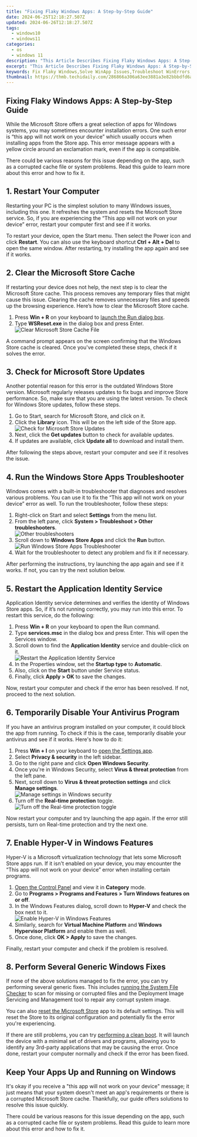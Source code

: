 ```yaml
---
title: "Fixing Flaky Windows Apps: A Step-by-Step Guide"
date: 2024-06-25T12:18:27.507Z
updated: 2024-06-26T12:18:27.507Z
tags:
  - windows10
  - windows11
categories:
  - os
  - windows 11
description: "This Article Describes Fixing Flaky Windows Apps: A Step-by-Step Guide"
excerpt: "This Article Describes Fixing Flaky Windows Apps: A Step-by-Step Guide"
keywords: Fix Flaky Windows,Solve WinApp Issues,Troubleshoot WinErrors,Steps for WinApp Fixes,Resolving WinApp Crashes,Guided WinApp Repair,WinApp Stability Guide
thumbnail: https://thmb.techidaily.com/286866a306a63ee3881a3e82bbbdfd6a5621a0735c9f349a630ef1e39c65837d.jpg
---
```


## Fixing Flaky Windows Apps: A Step-by-Step Guide

 While the Microsoft Store offers a great selection of apps for Windows systems, you may sometimes encounter installation errors. One such error is “this app will not work on your device” which usually occurs when installing apps from the Store app. This error message appears with a yellow circle around an exclamation mark, even if the app is compatible.

 There could be various reasons for this issue depending on the app, such as a corrupted cache file or system problems. Read this guide to learn more about this error and how to fix it.

## 1\. Restart Your Computer

 Restarting your PC is the simplest solution to many Windows issues, including this one. It refreshes the system and resets the Microsoft Store service. So, if you are experiencing the “This app will not work on your device” error, restart your computer first and see if it works.

 To restart your device, open the Start menu. Then select the Power icon and click **Restart**. You can also use the keyboard shortcut **Ctrl + Alt + Del** to open the same window. After restarting, try installing the app again and see if it works.

## 2\. Clear the Microsoft Store Cache

 If restarting your device does not help, the next step is to clear the Microsoft Store cache. This process removes any temporary files that might cause this issue. Clearing the cache removes unnecessary files and speeds up the browsing experience. Here’s how to clear the Microsoft Store cache.

1. Press **Win + R** on your keyboard to [launch the Run dialog box](https://www.makeuseof.com/windows-open-run-command-dialog-box/).
2. Type **WSReset.exe** in the dialog box and press Enter.  
![Clear Microsoft Store Cache File](https://static1.makeuseofimages.com/wordpress/wp-content/uploads/2023/05/clear-microsoft-store-cache-file.jpg)

 A command prompt appears on the screen confirming that the Windows Store cache is cleared. Once you've completed these steps, check if it solves the error.

## 3\. Check for Microsoft Store Updates

 Another potential reason for this error is the outdated Windows Store version. Microsoft regularly releases updates to fix bugs and improve Store performance. So, make sure that you are using the latest version. To check for Windows Store updates, follow these steps.

1. Go to Start, search for Microsoft Store, and click on it.
2. Click the **Library** icon. This will be on the left side of the Store app.  
![Check for Microsoft Store Updates](https://static1.makeuseofimages.com/wordpress/wp-content/uploads/2023/05/check-for-microsoft-store-updates.jpg)
3. Next, click the **Get updates** button to check for available updates.
4. If updates are available, click **Update all** to download and install them.

 After following the steps above, restart your computer and see if it resolves the issue.

## 4\. Run the Windows Store Apps Troubleshooter

 Windows comes with a built-in troubleshooter that diagnoses and resolves various problems. You can use it to fix the “This app will not work on your device” error as well. To run the troubleshooter, follow these steps:

1. Right-click on Start and select **Settings** from the menu list.
2. From the left pane, click **System > Troubleshoot > Other troubleshooters**.  
![Other troubleshooters](https://static1.makeuseofimages.com/wordpress/wp-content/uploads/2023/05/other-troubleshooters.jpg)
3. Scroll down to **Windows Store Apps** and click the **Run** button.  
![Run Windows Store Apps Troubleshooter](https://static1.makeuseofimages.com/wordpress/wp-content/uploads/2023/05/run-windows-store-apps-troubleshooter.jpg)
4. Wait for the troubleshooter to detect any problem and fix it if necessary.

 After performing the instructions, try launching the app again and see if it works. If not, you can try the next solution below.

## 5\. Restart the Application Identity Service

 Application Identity service determines and verifies the identity of Windows Store apps. So, if it’s not running correctly, you may run into this error. To restart this service, do the following:

1. Press **Win + R** on your keyboard to open the Run command.
2. Type **services.msc** in the dialog box and press Enter. This will open the Services window.
3. Scroll down to find the **Application Identity** service and double-click on it.  
![Restart the Application Identity Service](https://static1.makeuseofimages.com/wordpress/wp-content/uploads/2023/05/restart-the-application-identity-service.jpg)
4. In the Properties window, set the **Startup type** to **Automatic**.
5. Also, click on the **Start** button under Service status.
6. Finally, click **Apply > OK** to save the changes.

 Now, restart your computer and check if the error has been resolved. If not, proceed to the next solution.

## 6\. Temporarily Disable Your Antivirus Program

 If you have an antivirus program installed on your computer, it could block the app from running. To check if this is the case, temporarily disable your antivirus and see if it works. Here's how to do it:

1. Press **Win + I** on your keyboard to [open the Settings app](https://www.makeuseof.com/windows-ways-to-open-system-settings/).
2. Select **Privacy & security** in the left sidebar.
3. Go to the right pane and click **Open Windows Security**.
4. Once you're in Windows Security, select **Virus & threat protection** from the left pane.
5. Next, scroll down to **Virus & threat protection settings** and click **Manage settings**.  
![Manage settings in Windows security](https://static1.makeuseofimages.com/wordpress/wp-content/uploads/2023/05/manage-settings-in-windows-security.jpg)
6. Turn off the **Real-time protection** toggle.  
![Turn off the Real-time protection toggle](https://static1.makeuseofimages.com/wordpress/wp-content/uploads/2023/05/turn-off-the-real-time-protection-toggle.jpg)

 Now restart your computer and try launching the app again. If the error still persists, turn on Real-time protection and try the next one.

## 7\. Enable Hyper-V in Windows Features

 Hyper-V is a Microsoft virtualization technology that lets some Microsoft Store apps run. If it isn't enabled on your device, you may encounter the “This app will not work on your device” error when installing certain programs.

1. [Open the Control Panel](https://www.makeuseof.com/windows-11-open-control-panel/) and view it in **Category** mode.
2. Go to **Programs > Programs and Features > Turn Windows features on or off**.
3. In the Windows Features dialog, scroll down to **Hyper-V** and check the box next to it.  
![Enable Hyper-V in Windows Features](https://static1.makeuseofimages.com/wordpress/wp-content/uploads/2023/05/enable-hyper-v-in-windows-features.jpg)
4. Similarly, search for **Virtual Machine Platform** and **Windows Hypervisor Platform** and enable them as well.
5. Once done, click **OK > Apply** to save the changes.

 Finally, restart your computer and check if the problem is resolved.

## 8\. Perform Several Generic Windows Fixes

 If none of the above solutions managed to fix the error, you can try performing several generic fixes. This includes [running the System File Checker](https://www.makeuseof.com/system-file-checker-sfc-windows/) to scan for missing or corrupted files and the Deployment Image Servicing and Management tool to repair any corrupt system image.

 You can also [reset the Microsoft Store](https://www.makeuseof.com/windows-10-11-reset-microsoft-store/) app to its default settings. This will reset the Store to its original configuration and potentially fix the error you're experiencing.

 If there are still problems, you can try [performing a clean boot](https://www.makeuseof.com/clean-boot-windows-11/). It will launch the device with a minimal set of drivers and programs, allowing you to identify any 3rd-party applications that may be causing the error. Once done, restart your computer normally and check if the error has been fixed.

## Keep Your Apps Up and Running on Windows

 It's okay if you receive a "this app will not work on your device" message; it just means that your system doesn't meet an app's requirements or there is a corrupted Microsoft Store cache. Thankfully, our guide offers solutions to resolve this issue quickly.

 There could be various reasons for this issue depending on the app, such as a corrupted cache file or system problems. Read this guide to learn more about this error and how to fix it.



<ins class="adsbygoogle"
      style="display:block"
      data-ad-client="ca-pub-7571918770474297"
      data-ad-slot="8358498916"
      data-ad-format="auto"
      data-full-width-responsive="true"></ins>